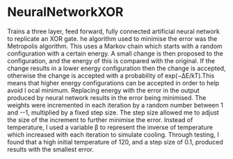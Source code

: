 # NeuralNetworkXOR
Trains a three layer, feed forward, fully connected artificial neural network to replicate an XOR gate.
he algorithm used to minimise the error was the Metropolis algorithm. 
This uses a Markov chain which starts with a random configuration with a certain energy. 
A small change is then proposed to the configuration, and the energy of this is compared with the original. 
If the change results in a lower energy configuration then the change is accepted, otherwise the change is accepted 
with a probability of exp(−∆E/kT).This means that higher energy configurations can be accepted in order to help avoid l
ocal minimum. Replacing energy with the error in the output produced by neural network results in the error being minimised. 
The weights were incremented in each iteration by a random number between 1 and --1, multiplied by a fixed step size. 
The step size allowed me to adjust the size of the increment to further minimise the error. 
Instead of temperature, I used a variable β to represent the inverse of temperature which increased with each iteration 
to simulate cooling. Through testing, I found that a high initial temperature of 120, and a step size of 0.1, produced 
results with the smallest error. 
